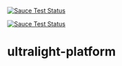 [![Sauce Test Status](https://saucelabs.com/buildstatus/cledev)](https://saucelabs.com/u/cledev) 

[![Sauce Test Status](https://saucelabs.com/browser-matrix/cledev.svg)](https://saucelabs.com/u/cledev)

ultralight-platform
===================
